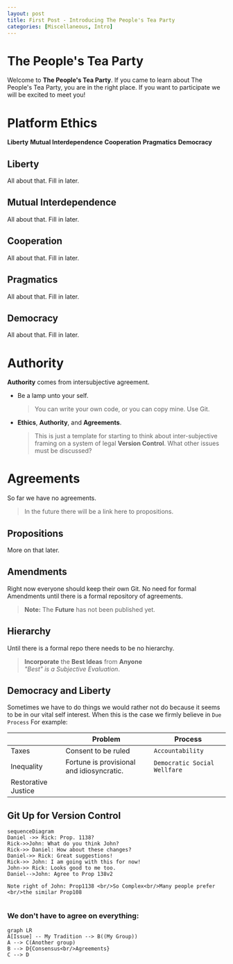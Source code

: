 ```yaml
---
layout: post
title: First Post - Introducing The People's Tea Party 
categories: [Miscellaneous, Intro]
---
```


# The People's Tea Party

Welcome to **The People's Tea Party**. 
If you came to learn about The People's Tea Party, you are in the right place. 
If you want to participate we will be excited to meet you!

# Platform Ethics
**Liberty**
**Mutual Interdependence**
**Cooperation**
**Pragmatics**
**Democracy**


## Liberty

All about that. Fill in later.

## Mutual Interdependence

All about that. Fill in later.

## Cooperation

All about that. Fill in later.

## Pragmatics

All about that. Fill in later.

## Democracy

All about that. Fill in later.


# Authority

**Authority** comes from intersubjective agreement.

- Be a lamp unto your self.
	> You can write your own code, or you can copy mine. Use Git.

- **Ethics**, **Authority**, and **Agreements**.
	> This is just a template for starting to think about inter-subjective framing on a system of legal **Version Control**. 
	What other issues must be discussed?


# Agreements

So far we have no agreements.

> In the future there will be a link here to propositions.

## Propositions

More on that later.

## Amendments

Right now everyone should keep their own Git. 
No need for formal Amendments until there is a formal repository of agreements.

> **Note:** The **Future** has not been published yet.

## Hierarchy

Until there is a formal repo there needs to be no hierarchy.

> **Incorporate** the **Best Ideas** from **Anyone** </br>
> *"Best" is a Subjective Evaluation*.


## Democracy and Liberty

Sometimes we have to do things we would rather not do because it seems to be in our vital self interest. When this is the case we firmly believe in `Due Process`
For example:

|    |Problem            |Process      |
|----|-----------------|---------------|
|Taxes | Consent to be ruled     |`Accountability`  |
|Inequality | Fortune is provisional and idiosyncratic.    |`Democratic Social Wellfare`   |
|Restorative Justice  |   |` `|



## Git Up for Version Control


```mermaid
sequenceDiagram
Daniel ->> Rick: Prop. 1138?
Rick->>John: What do you think John?
Rick->> Daniel: How about these changes?
Daniel->> Rick: Great suggestions!
Rick->> John: I am going with this for now!
John->> Rick: Looks good to me too.
Daniel-->John: Agree to Prop 138v2 

Note right of John: Prop1138 <br/>So Complex<br/>Many people prefer <br/>the similar Prop108


```
 
### We don't have to agree on everything:

```mermaid
graph LR
A[Issue] -- My Tradition --> B((My Group))
A --> C(Another group)
B --> D{Consensus<br/>Agreements}
C --> D
```
<!--stackedit_data:
eyJkaXNjdXNzaW9ucyI6eyJ1VnhWVmNxcjFCSGdreVlNIjp7In
RleHQiOiJTbyBmYXIgd2UgaGF2ZSBubyBhZ3JlZW1lbnRzLiIs
InN0YXJ0IjoyNTAzLCJlbmQiOjI1MDN9fSwiY29tbWVudHMiOn
siZ3dURzVkZ2o5ZEJPR25HMCI6eyJkaXNjdXNzaW9uSWQiOiJ1
VnhWVmNxcjFCSGdreVlNIiwic3ViIjoiZ2g6OTI3NjA3MiIsIn
RleHQiOiJXaGF0IHNob3VsZCB3ZSBhZ3JlZSBvbj8iLCJjcmVh
dGVkIjoxNTUxMTYyNTY3OTk3fX0sImhpc3RvcnkiOlstMTA1OD
YwMDk3NSw4MTE5MzgyNCwxMTQwNDgyMDc1XX0=
-->
